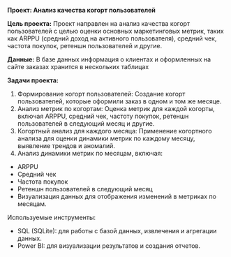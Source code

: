 
**Проект: Анализ качества когорт пользователей**

**Цель проекта:**
Проект направлен на анализ качества когорт пользователей с целью оценки основных маркетинговых метрик, таких как ARPPU (средний доход на активного пользователя), средний чек, частота покупок, ретеншн пользователей и другие.

**Данные:**
В базе данных информация о клиентах и оформленных на сайте заказах хранится в нескольких таблицах

**Задачи проекта:**
1. Формирование когорт пользователей: Создание когорт пользователей, которые оформили заказ в одном и том же месяце.
2. Анализ метрик по когортам: Оценка метрик для каждой когорты, включая ARPPU, средний чек, частоту покупок, ретеншн пользователей в следующий месяц и другие.
3. Когортный анализ для каждого месяца: Применение когортного анализа для оценки динамики метрик по каждому месяцу, выявление трендов и аномалий.
4. Анализ динамики метрик по месяцам, включая:
- ARPPU
- Средний чек
- Частота покупок
- Ретеншн пользователей в следующий месяц
- Визуализация данных для отображения изменений в метриках по месяцам.

Используемые инструменты:

- SQL (SQLite): для работы с базой данных, извлечения и агрегации данных.
- Power BI: для визуализации результатов и создания отчетов.